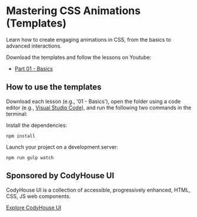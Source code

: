 # Mastering CSS Animations (Templates)

Learn how to create engaging animations in CSS, from the basics to advanced interactions.

Download the templates and follow the lessons on Youtube:

- [Part 01 - Basics](https://www.youtube.com/channel/UCQhxjJcgCwDW_2JqlDBsWtA)

## How to use the templates

Download each lesson (e.g., '01 - Basics'), open the folder using a code editor (e.g., [Visual Studio Code](https://code.visualstudio.com/)), and run the following two commands in the terminal:

Install the dependencies:
   
```
npm install
```

Launch your project on a development server:

```
npm run gulp watch
```

## Sponsored by CodyHouse UI

CodyHouse UI is a collection of accessible, progressively enhanced, HTML, CSS, JS web components.

[Explore CodyHouse UI](https://codyhouse.co/ds/components)